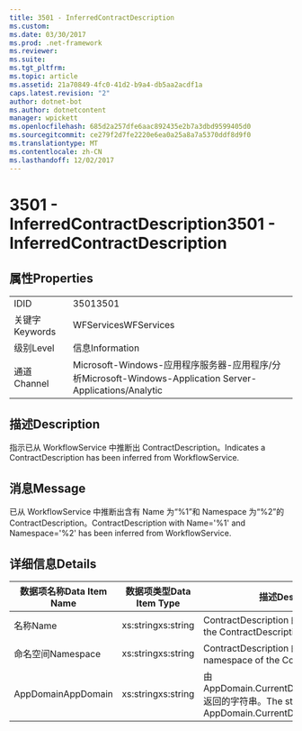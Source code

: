 ```yaml
---
title: 3501 - InferredContractDescription
ms.custom: 
ms.date: 03/30/2017
ms.prod: .net-framework
ms.reviewer: 
ms.suite: 
ms.tgt_pltfrm: 
ms.topic: article
ms.assetid: 21a70849-4fc0-41d2-b9a4-db5aa2acdf1a
caps.latest.revision: "2"
author: dotnet-bot
ms.author: dotnetcontent
manager: wpickett
ms.openlocfilehash: 685d2a257dfe6aac892435e2b7a3dbd9599405d0
ms.sourcegitcommit: ce279f2d7fe2220e6ea0a25a8a7a5370ddf8d9f0
ms.translationtype: MT
ms.contentlocale: zh-CN
ms.lasthandoff: 12/02/2017
---
```

# <a name="3501---inferredcontractdescription"></a><span data-ttu-id="8e907-102">3501 - InferredContractDescription</span><span class="sxs-lookup"><span data-stu-id="8e907-102">3501 - InferredContractDescription</span></span>
## <a name="properties"></a><span data-ttu-id="8e907-103">属性</span><span class="sxs-lookup"><span data-stu-id="8e907-103">Properties</span></span>  
  
|||  
|-|-|  
|<span data-ttu-id="8e907-104">ID</span><span class="sxs-lookup"><span data-stu-id="8e907-104">ID</span></span>|<span data-ttu-id="8e907-105">3501</span><span class="sxs-lookup"><span data-stu-id="8e907-105">3501</span></span>|  
|<span data-ttu-id="8e907-106">关键字</span><span class="sxs-lookup"><span data-stu-id="8e907-106">Keywords</span></span>|<span data-ttu-id="8e907-107">WFServices</span><span class="sxs-lookup"><span data-stu-id="8e907-107">WFServices</span></span>|  
|<span data-ttu-id="8e907-108">级别</span><span class="sxs-lookup"><span data-stu-id="8e907-108">Level</span></span>|<span data-ttu-id="8e907-109">信息</span><span class="sxs-lookup"><span data-stu-id="8e907-109">Information</span></span>|  
|<span data-ttu-id="8e907-110">通道</span><span class="sxs-lookup"><span data-stu-id="8e907-110">Channel</span></span>|<span data-ttu-id="8e907-111">Microsoft-Windows-应用程序服务器-应用程序/分析</span><span class="sxs-lookup"><span data-stu-id="8e907-111">Microsoft-Windows-Application Server-Applications/Analytic</span></span>|  
  
## <a name="description"></a><span data-ttu-id="8e907-112">描述</span><span class="sxs-lookup"><span data-stu-id="8e907-112">Description</span></span>  
 <span data-ttu-id="8e907-113">指示已从 WorkflowService 中推断出 ContractDescription。</span><span class="sxs-lookup"><span data-stu-id="8e907-113">Indicates a ContractDescription has been inferred from WorkflowService.</span></span>  
  
## <a name="message"></a><span data-ttu-id="8e907-114">消息</span><span class="sxs-lookup"><span data-stu-id="8e907-114">Message</span></span>  
 <span data-ttu-id="8e907-115">已从 WorkflowService 中推断出含有 Name 为“%1”和 Namespace 为“%2”的 ContractDescription。</span><span class="sxs-lookup"><span data-stu-id="8e907-115">ContractDescription with Name='%1' and Namespace='%2' has been inferred from WorkflowService.</span></span>  
  
## <a name="details"></a><span data-ttu-id="8e907-116">详细信息</span><span class="sxs-lookup"><span data-stu-id="8e907-116">Details</span></span>  
  
|<span data-ttu-id="8e907-117">数据项名称</span><span class="sxs-lookup"><span data-stu-id="8e907-117">Data Item Name</span></span>|<span data-ttu-id="8e907-118">数据项类型</span><span class="sxs-lookup"><span data-stu-id="8e907-118">Data Item Type</span></span>|<span data-ttu-id="8e907-119">描述</span><span class="sxs-lookup"><span data-stu-id="8e907-119">Description</span></span>|  
|--------------------|--------------------|-----------------|  
|<span data-ttu-id="8e907-120">名称</span><span class="sxs-lookup"><span data-stu-id="8e907-120">Name</span></span>|<span data-ttu-id="8e907-121">xs:string</span><span class="sxs-lookup"><span data-stu-id="8e907-121">xs:string</span></span>|<span data-ttu-id="8e907-122">ContractDescription 的名称。</span><span class="sxs-lookup"><span data-stu-id="8e907-122">The name of the ContractDescription.</span></span>|  
|<span data-ttu-id="8e907-123">命名空间</span><span class="sxs-lookup"><span data-stu-id="8e907-123">Namespace</span></span>|<span data-ttu-id="8e907-124">xs:string</span><span class="sxs-lookup"><span data-stu-id="8e907-124">xs:string</span></span>|<span data-ttu-id="8e907-125">ContractDescription 的命名空间。</span><span class="sxs-lookup"><span data-stu-id="8e907-125">The namespace of the ContractDescription.</span></span>|  
|<span data-ttu-id="8e907-126">AppDomain</span><span class="sxs-lookup"><span data-stu-id="8e907-126">AppDomain</span></span>|<span data-ttu-id="8e907-127">xs:string</span><span class="sxs-lookup"><span data-stu-id="8e907-127">xs:string</span></span>|<span data-ttu-id="8e907-128">由 AppDomain.CurrentDomain.FriendlyName 返回的字符串。</span><span class="sxs-lookup"><span data-stu-id="8e907-128">The string returned by AppDomain.CurrentDomain.FriendlyName.</span></span>|
